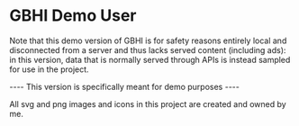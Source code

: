 # GBHI Demo User

Note that this demo version of GBHI is for safety reasons entirely local and disconnected from a server and thus lacks served content (including ads): in this version, data that is normally served through APIs is instead sampled for use in the project.

---- This version is specifically meant for demo purposes ----

All svg and png images and icons in this project are created and owned by me.